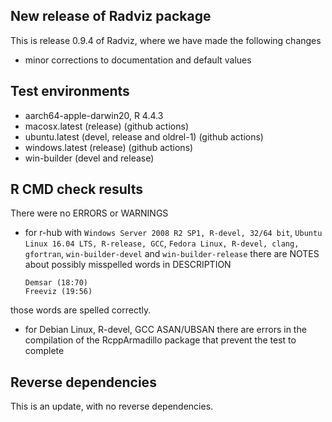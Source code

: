 ## New release of Radviz package

This is release 0.9.4 of Radviz, where we have made the following changes

 * minor corrections to documentation and default values

## Test environments

* aarch64-apple-darwin20, R 4.4.3
* macosx.latest (release) (github actions)
* ubuntu.latest (devel, release and oldrel-1) (github actions)
* windows.latest (release) (github actions)
* win-builder (devel and release)
     
## R CMD check results

There were no ERRORS or WARNINGS

 * for r-hub with `Windows Server 2008 R2 SP1, R-devel, 32/64 bit`, 
 `Ubuntu Linux 16.04 LTS, R-release, GCC`, `Fedora Linux, R-devel, clang, gfortran`,
 `win-builder-devel` and `win-builder-release` there are NOTES about possibly 
 misspelled words in DESCRIPTION
 
       Demsar (18:70)
       Freeviz (19:56)
  
  those words are spelled correctly. 

 * for Debian Linux, R-devel, GCC ASAN/UBSAN there are errors in the compilation of the RcppArmadillo package that prevent the test to complete

## Reverse dependencies

This is an update, with no reverse dependencies.
